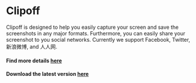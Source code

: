 Clipoff
=======


Clipoff is designed to help you easily capture your screen and save the screenshots in any major formats. Furthermore, you can easily share your screenshot to you social networks. Currently we support Facebook, Twitter, 新浪微博, and 人人网.

#### Find more details [here](http://clipoff.codeplex.com/)

#### Download the latest version [here](http://clipoff.codeplex.com/downloads/get/640506)
